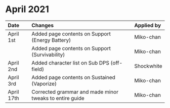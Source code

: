 # April 2021

| Date | Changes | Applied by |
| :--- | :--- | :--- |
| April 1st | Added page contents on Support \(Energy Battery\) | Miko-chan |
|  | Added page contents on Support \(Survivability\) | Miko-chan |
| April 2nd | Added character list on Sub DPS \(off-field\) | Shockwhite |
| April 3rd | Added page contents on Sustained \(Vaporize\) | Miko-chan |
| April 17th | Corrected grammar and made minor tweaks to entire guide | Miko-chan |

